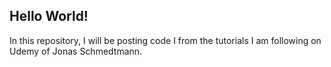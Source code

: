## Hello World!
In this repository, I will be posting code I from the tutorials I am following on Udemy of Jonas Schmedtmann.
